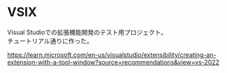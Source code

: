 # VSIX

Visual Studioでの拡張機能開発のテスト用プロジェクト。  
チュートリアル通りに作った。  

<https://learn.microsoft.com/en-us/visualstudio/extensibility/creating-an-extension-with-a-tool-window?source=recommendations&view=vs-2022>
